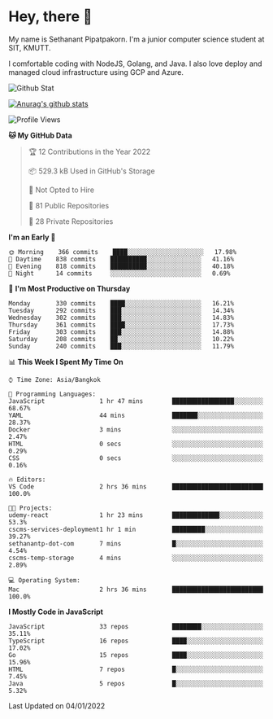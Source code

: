 # Hey, there 🙌
My name is Sethanant Pipatpakorn. I'm a junior computer science student at SIT, KMUTT.

I comfortable coding with NodeJS, Golang, and Java. I also love deploy and managed cloud infrastructure using GCP and Azure.

![Github Stat](https://github-profile-summary-cards.vercel.app/api/cards/profile-details?username=thetkpark&theme=dracula)

[![Anurag's github stats](https://github-readme-stats.vercel.app/api?username=thetkpark&count_private=true&show_icons=true&theme=tokyonight)](https://github.com/anuraghazra/github-readme-stats)

<!--START_SECTION:waka-->
![Profile Views](http://img.shields.io/badge/Profile%20Views-2-blue)

**🐱 My GitHub Data** 

> 🏆 12 Contributions in the Year 2022
 > 
> 📦 529.3 kB Used in GitHub's Storage 
 > 
> 🚫 Not Opted to Hire
 > 
> 📜 81 Public Repositories 
 > 
> 🔑 28 Private Repositories  
 > 
**I'm an Early 🐤** 

```text
🌞 Morning    366 commits    ████░░░░░░░░░░░░░░░░░░░░░   17.98% 
🌆 Daytime    838 commits    ██████████░░░░░░░░░░░░░░░   41.16% 
🌃 Evening    818 commits    ██████████░░░░░░░░░░░░░░░   40.18% 
🌙 Night      14 commits     ░░░░░░░░░░░░░░░░░░░░░░░░░   0.69%

```
📅 **I'm Most Productive on Thursday** 

```text
Monday       330 commits    ████░░░░░░░░░░░░░░░░░░░░░   16.21% 
Tuesday      292 commits    ███░░░░░░░░░░░░░░░░░░░░░░   14.34% 
Wednesday    302 commits    ███░░░░░░░░░░░░░░░░░░░░░░   14.83% 
Thursday     361 commits    ████░░░░░░░░░░░░░░░░░░░░░   17.73% 
Friday       303 commits    ███░░░░░░░░░░░░░░░░░░░░░░   14.88% 
Saturday     208 commits    ██░░░░░░░░░░░░░░░░░░░░░░░   10.22% 
Sunday       240 commits    ███░░░░░░░░░░░░░░░░░░░░░░   11.79%

```


📊 **This Week I Spent My Time On** 

```text
⌚︎ Time Zone: Asia/Bangkok

💬 Programming Languages: 
JavaScript               1 hr 47 mins        █████████████████░░░░░░░░   68.67% 
YAML                     44 mins             ███████░░░░░░░░░░░░░░░░░░   28.37% 
Docker                   3 mins              ░░░░░░░░░░░░░░░░░░░░░░░░░   2.47% 
HTML                     0 secs              ░░░░░░░░░░░░░░░░░░░░░░░░░   0.29% 
CSS                      0 secs              ░░░░░░░░░░░░░░░░░░░░░░░░░   0.16%

🔥 Editors: 
VS Code                  2 hrs 36 mins       █████████████████████████   100.0%

🐱‍💻 Projects: 
udemy-react              1 hr 23 mins        █████████████░░░░░░░░░░░░   53.3% 
cscms-services-deployment1 hr 1 min          █████████░░░░░░░░░░░░░░░░   39.27% 
sethanantp-dot-com       7 mins              █░░░░░░░░░░░░░░░░░░░░░░░░   4.54% 
cscms-temp-storage       4 mins              ░░░░░░░░░░░░░░░░░░░░░░░░░   2.89%

💻 Operating System: 
Mac                      2 hrs 36 mins       █████████████████████████   100.0%

```

**I Mostly Code in JavaScript** 

```text
JavaScript               33 repos            ████████░░░░░░░░░░░░░░░░░   35.11% 
TypeScript               16 repos            ████░░░░░░░░░░░░░░░░░░░░░   17.02% 
Go                       15 repos            ████░░░░░░░░░░░░░░░░░░░░░   15.96% 
HTML                     7 repos             █░░░░░░░░░░░░░░░░░░░░░░░░   7.45% 
Java                     5 repos             █░░░░░░░░░░░░░░░░░░░░░░░░   5.32%

```



 Last Updated on 04/01/2022
<!--END_SECTION:waka-->
